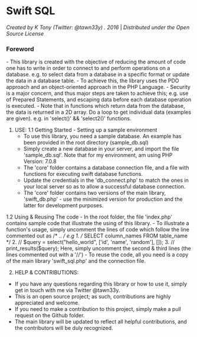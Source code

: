 <h1>Swift SQL</h1>

*Created by K Tony (Twitter: @tawn33y) . 2016*                                                        |
*Distributed under the Open Source License*

<h3>Foreword</h3>
  - This library is created with the objective of reducing the amount of code one has to write in order to connect to and perform operations on a database.
      e.g. to select data from a database in a specific format or update the data in a database table.
  - To achieve this, the library uses the PDO approach and an object-oriented approach in the PHP Language.
  - Security is a major concern, and thus major steps are taken to achieve this;
      e.g. use of Prepared Statements, and escaping data before each database operation is executed.
  - Note that in functions which return data from the database, the data is returned in a 2D array. Do a loop to get individual data (examples are given).
      e.g. in 'select()' && 'select2()' functions.

1. USE:
 1.1 Getting Started - Setting up a sample environment
    - To use this library, you need a sample database. An example has been provided in the root directory (sample_db.sql)
    - Simply create a new database in your server, and import the file 'sample_db.sql'. Note that for my environment, am using PHP Version: 7.0.8
    - The 'core' folder contains a database connection file, and a file with functions for executing swift database functions.
    - Update the credentials in the 'db_connect.php' to match the ones in your local server so as to allow a successful database connection.
    - The 'core' folder contains two versions of the main library, 'swift_db.php' - use the minimized version for production and the latter for development purposes.

  1.2 Using & Reusing The code
    - In the root folder, the file 'index.php' contains sample code that illustrate the using of this library.
    - To illustrate a function's usage, simply uncomment the lines of code which follow the line commented out as /* .. */
        e.g   1.  /* SELECT column_names FROM table_name */
              2.  // $query = select("hello_world", ['id', 'name', 'random'], []);
              3.  // print_results($query);
           Here, simply uncomment the second & third lines (the lines commented out with a '//')
    - To reuse the code, all you need is a copy of the main library 'swift_sql.php' and the connection file.

2. HELP & CONTRIBUTIONS:
  - If you have any questions regarding this library or how to use it, simply get in touch with me via Twitter @tawn33y.
  - This is an open source project; as such, contributions are highly appreciated and welcome.
  - If you need to make a contribution to this project, simply make a pull request on the Github folder.
  - The main library will be updated to reflect all helpful contributions, and the contributors will be duly recognized.
